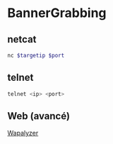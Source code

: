 # BannerGrabbing

## netcat

```sh
nc $targetip $port
```

## telnet

```powershell
telnet <ip> <port>
```

## Web (avancé)

[Wapalyzer](https://www.wappalyzer.com/)